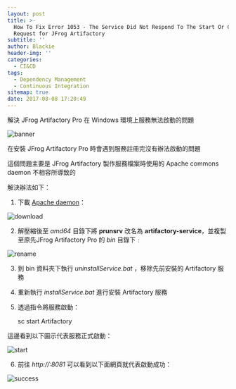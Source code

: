 ```yaml
---
layout: post
title: >-
  How To Fix Error 1053 - The Service Did Not Respond To The Start Or Control
  Request for JFrog Artifactory
subtitle: ''
author: Blackie
header-img: ''
categories:
  - CI&CD
tags:
  - Dependency Management
  - Continuous Integration
sitemap: true
date: 2017-08-08 17:20:49
---
```


解決 JFrog Artifactory Pro 在 Windows 環境上服務無法啟動的問題
<!-- More -->

![banner](banner.png)

在安裝 JFrog Artifactory Pro 時會遇到服務註冊完沒有辦法啟動的問題

這個問題主要是 JFrog Artifactory 製作服務檔案時使用的 Apache commons daemon 不相容所導致的

解決辦法如下：

1. 下載 [Apache daemon](http://www.apache.org/dist/commons/daemon/binaries/windows/)：

  ![download](download.png)

2. 解壓縮後至 *amd64* 目錄下將 **prunsrv** 改名為 **artifactory-service**，並複製至原先JFrog Artifactory Pro 的 *bin* 目錄下﹕

  ![rename](rename.png)

3. 到 bin 資料夾下執行 *uninstallService.bat* ，移除先前安裝的 Artifactory 服務

4. 重新執行 *installService.bat* 進行安裝 Artifactory 服務

5. 透過指令將服務啟動：

    sc start Artifactory

  這邊看到以下圖示代表服務正式啟動：

  ![start](start.png)

6. 前往 *http://<ip>:8081* 可以看到以下面網頁就代表啟動成功：

  ![success](success.png)